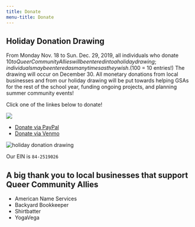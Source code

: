 ```yaml
---
title: Donate
menu-title: Donate
---
```


## Holiday Donation Drawing

From Monday Nov. 18 to Sun. Dec. 29, 2019, all individuals who donate $10 to Queer Community Allies will be entered into a holiday drawing; individuals may be entered as many times as they wish. ($100 = 10 entries!) The drawing will occur on December 30. All monetary donations from local businesses and from our holiday drawing will be put towards helping GSAs for the rest of the school year, funding ongoing projects, and planning summer community events! 

Click one of the linkes below to donate!

<a target="_blank" href="https://donorbox.org/queer-community-allies-donations"><img src="https://d1iczxrky3cnb2.cloudfront.net/button-medium-blue.png" /></a>
- [Donate via PayPal](/donate/paypal)
- [Donate via Venmo](/donate/venmo)

![holiday donation drawing](/files/holidaydrawingsmall.jpg)

Our EIN is `84-2519026`


## A big thank you to local businesses that support Queer Community Allies

- American Name Services
- Backyard Bookkeeper
- Shirtbatter
- YogaVega

